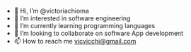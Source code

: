 - 👋 Hi, I’m @victoriachioma
- 👀 I’m interested in software engineering
- 🌱 I’m currently learning programming languages
- 💞️ I’m looking to collaborate on software App development
- 📫 How to reach me vicvicchi@gmail.com

<!---
victoriachioma/victoriachioma is a ✨ special ✨ repository because its `README.md` (this file) appears on your GitHub profile.
You can click the Preview link to take a look at your changes.
--->
